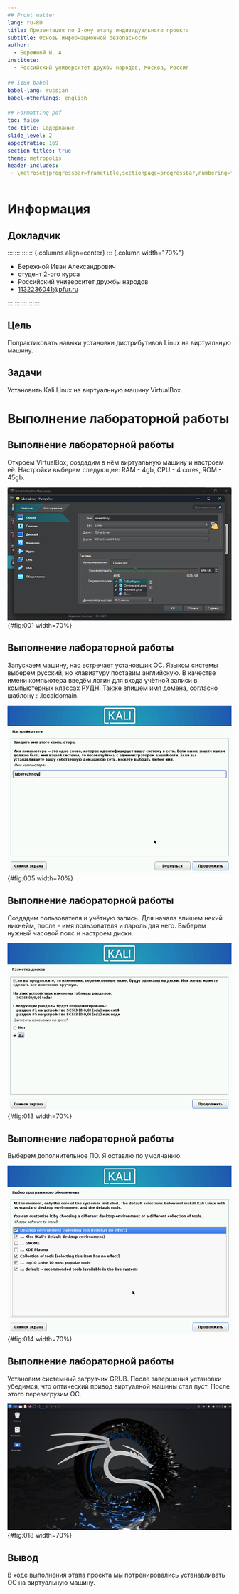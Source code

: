 ```yaml
---
## Front matter
lang: ru-RU
title: Презентация по 1-ому этапу индивидуального проекта
subtitle: Основы информационной безопасности
author:
  - Бережной И. А.
institute:
  - Российский университет дружбы народов, Москва, Россия

## i18n babel
babel-lang: russian
babel-otherlangs: english

## Formatting pdf
toc: false
toc-title: Содержание
slide_level: 2
aspectratio: 169
section-titles: true
theme: metropolis
header-includes:
 - \metroset{progressbar=frametitle,sectionpage=progressbar,numbering=fraction}
---
```


# Информация

## Докладчик

:::::::::::::: {.columns align=center}
::: {.column width="70%"}

  * Бережной Иван Александрович
  * студент 2-ого курса
  * Российский университет дружбы народов
  * [1132236041@pfur.ru](mailto:1132236041@pfur.ru)

:::
::::::::::::::

## Цель

Попрактиковать навыки установки дистрибутивов Linux на виртуальную машину.

## Задачи

Установить Kali Linux на виртуальную машину VirtualBox.
	
# Выполнение лабораторной работы

## Выполнение лабораторной работы

Откроем VirtualBox, создадим в нём виртуальную машину и настроем её. Настройки выберем следующие: RAM - 4gb, CPU - 4 cores, ROM - 45gb. 

![Создание ВМ](image/1.png){#fig:001 width=70%}

## Выполнение лабораторной работы

Запускаем машину, нас встречает установщик ОС. Языком системы выберем русский, но клавиатуру поставим английскую. В качестве имени компьютера введём логин для входа учётной записи в компьютерных классах РУДН. Также впишем имя домена, согласно шаблону : <username>.localdomain.

![Имя пк](image/5.png){#fig:005 width=70%}

## Выполнение лабораторной работы

Создадим пользователя и учётную запись. Для начала впишем некий никнейм, после - имя пользователя и пароль для него. Выберем нужный часовой пояс и настроем диски. 

![Разметка дисков 3](image/13.png){#fig:013 width=70%}

## Выполнение лабораторной работы

Выберем дополнительное ПО. Я оставлю по умолчанию. 

![Дополнительное ПО](image/14.png){#fig:014 width=70%}

## Выполнение лабораторной работы

Установим системный загрузчик GRUB. После завершения установки убедимся, что оптический привод виртуалной машины стал пуст. После этого перезагрузим ОС.

![Первый вход в систему](image/18.png){#fig:018 width=70%}

## Вывод

В ходе выполнения этапа проекта мы потренировались устанавливать ОС на виртуальную машину.
